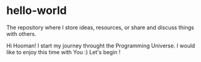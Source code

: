 # hello-world
The repository where I store ideas, resources, or share and discuss things with others.

Hi Hooman!
I start my journey throught the Programming Universe.
I would like to enjoy this time with You :)
Let's begin !
